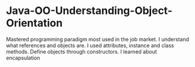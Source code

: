 # Java-OO-Understanding-Object-Orientation
Mastered programming paradigm most used in the job market. I understand what references and objects are. I used attributes, instance and class methods. Define objects through constructors. I learned about encapsulation
